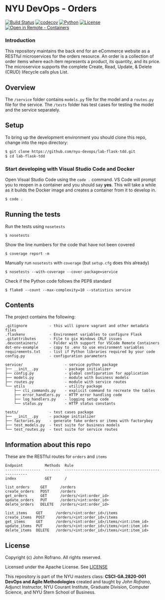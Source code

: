 # NYU DevOps - Orders
[![Build Status](https://github.com/nyu-devops-order/orders/actions/workflows/tdd.yml/badge.svg)](https://github.com/nyu-devops-order/orders/actions)
[![codecov](https://codecov.io/gh/nyu-devops-order/orders/branch/master/graph/badge.svg?token=LRI0KMP6N4)](https://codecov.io/gh/nyu-devops-order/orders)
[![Python](https://img.shields.io/badge/Language-Python-red.svg)](https://python.org/)
[![License](https://img.shields.io/badge/License-Apache_2.0-blue.svg)](https://opensource.org/licenses/Apache-2.0)
[![Open in Remote - Containers](https://img.shields.io/static/v1?label=Remote%20-%20Containers&message=Open&color=blue&logo=visualstudiocode)](https://vscode.dev/redirect?url=vscode://ms-vscode-remote.remote-containers/cloneInVolume?url=https://github.com/nyu-devops-order/orders)

### Introduction
This repository maintains the back end for an eCommerce website as a RESTful microservices for the orders resource. An order is a collection of order items where each item represents a product, its quantity, and its price. The microservice supports the complete Create, Read, Update, & Delete (CRUD) lifecycle calls plus List.

## Overview

The `/service` folder contains `models.py` file for the model and a `routes.py` file for the service. The `/tests` folder has test cases for testing the model and the service separately.

## Setup
To bring up the development environment you should clone this repo, change into the repo directory:

```bash
$ git clone https://github.com/nyu-devops/lab-flask-tdd.git
$ cd lab-flask-tdd
```

### Start developing with Visual Studio Code and Docker

Open Visual Studio Code using the `code .` command. VS Code will prompt you to reopen in a container and you should say **yes**. This will take a while as it builds the Docker image and creates a container from it to develop in.

```bash
$ code .
```

## Running the tests
Run the tests using `nosetests`

```shell
$ nosetests
```

Show the line numbers for the code that have not been covered

```shell
$ coverage report -m
```

Manually run `nosetests` with `coverage` (but `setup.cfg` does this already)

```shell
$ nosetests --with-coverage --cover-package=service
```

Check if the Python code follows the PEP8 standard

```shell
$ flake8 --count --max-complexity=10 --statistics service
```

## Contents

The project contains the following:

```text
.gitignore          - this will ignore vagrant and other metadata files
.flaskenv           - Environment variables to configure Flask
.gitattributes      - File to gix Windows CRLF issues
.devcontainers/     - Folder with support for VSCode Remote Containers
dot-env-example     - copy to .env to use environment variables
requirements.txt    - list if Python libraries required by your code
config.py           - configuration parameters

service/                   - service python package
├── __init__.py            - package initializer
├── config.py              - global configuration for application
├── models.py              - module with business models
├── routes.py              - module with service routes
└── utils                  - utility package
    ├── cli_commands.py    - explicit command to recreate the tables
    ├── error_handlers.py  - HTTP error handling code
    ├── log_handlers.py    - logging setup code
    └── status.py          - HTTP status constants

tests/              - test cases package
├── __init__.py     - package initializer
├── factories.py    - generate fake orders or items with factoryboy
├── test_models.py  - test suite for business models
└── test_routes.py  - test suite for service routes
```

## Information about this repo

These are the RESTful routes for `orders` and `items`
```
Endpoint          Methods  Rule
----------------  -------  -----------------------------------------------------
index             GET      /

list_orders     GET      /orders
create_orders   POST     /orders
get_orders      GET      /orders/<int:order_id>
update_orders   PUT      /orders/<int:order_id>
delete_orders   DELETE   /orders/<int:order_id>

list_items    GET      /orders/<int:order_id>/items
create_items  POST     /orders/<int:order_id>/items
get_items     GET      /orders/<int:order_id>/items/<int:item_id>
update_items  PUT      /orders/<int:order_id>/items/<int:item_id>
delete_items  DELETE   /orders/<int:order_id>/items/<int:item_id>
```

## License

Copyright (c) John Rofrano. All rights reserved.

Licensed under the Apache License. See [LICENSE](LICENSE)

This repository is part of the NYU masters class: **CSCI-GA.2820-001 DevOps and Agile Methodologies** created and taught by *John Rofrano*, Adjunct Instructor, NYU Courant Institute, Graduate Division, Computer Science, and NYU Stern School of Business.
